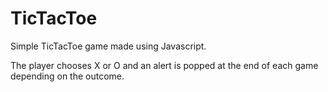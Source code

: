 # TicTacToe

Simple TicTacToe game made using Javascript.

The player chooses X or O and an alert is popped at the end of each game depending on the outcome.
